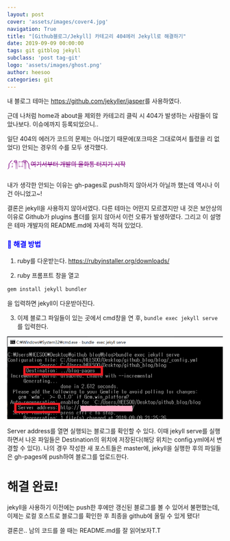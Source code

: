 ```yaml
---
layout: post
cover: 'assets/images/cover4.jpg'
navigation: True
title: "[Github블로그/Jekyll] 카테고리 404에러 Jekyll로 해결하기"
date: 2019-09-09 00:00:00
tags: git gitblog jekyll
subclass: 'post tag-git'
logo: 'assets/images/ghost.png'
author: heesoo
categories: git
---
```

내 블로그 테마는 <https://github.com/jekyller/jasper>를 사용하였다.

근데 나처럼 home과 about을 제외한 카테고리 클릭 시 404가 발생하는 사람들이 많았나보다. 이슈에까지 등록되었으니..

일단 404의 에러가 코드의 문제는 아니었기 때문에(포크따온 그대로여서 틀렸을 리 없었다) 안되는 경우의 수를 모두 생각했다.

<span style="color:purple">༼;´༎ຶ ۝ ༎ຶ༽~~여기서부터 개발의 울화통 터지기 시작~~</span>

내가 생각한 안되는 이유는 gh-pages로 push하지 않아서가 아닐까 했는데 역시나 이건 아니었고~!


결론은 jekyll을 사용하지 않아서였다.
다른 테마는 어떤지 모르겠지만 내 것은 보안상의 이유로 Github가 plugins 폴더를 읽지 않아서 이런 오류가 발생하였다.
그리고 이 설명은 테마 개발자의 README.md에 자세히 적혀 있었다.

### <span style="color:blue">👏 해결 방법</span>

1. ruby를 다운받는다.
<https://rubyinstaller.org/downloads/>


2. ruby 프롬프트 창을 열고
```ruby
gem install jekyll bundler
```
을 입력하면 jekyll이 다운받아진다.

3. 이제 블로그 파일들이 있는 곳에서 cmd창을 연 후, `bundle exec jekyll serve`를 입력한다.

![명령실행](./assets/images/190909_1.PNG)

Server address를 열면 실행되는 블로그를 확인할 수 있다. 이때 jekyll serve를 실행하면서 나온 파일들은 Destination의 위치에 저장된다(해당 위치는 config.yml에서 변경할 수 있다).
나의 경우 작성한 새 포스트들은 master에, jekyll을 실행한 후의 파일들은 gh-pages에 push하여 블로그를 업로드한다.

# 해결 완료!

jekyll을 사용하기 이전에는 push한 후에만 갱신된 블로그를 볼 수 있어서 불편했는데, 이제는 로컬 호스트로 블로그를 확인한 후 최종을 github에 올릴 수 있게 됐다!

결론은.. 남의 코드를 쓸 때는 README.md를 잘 읽어보자T.T
